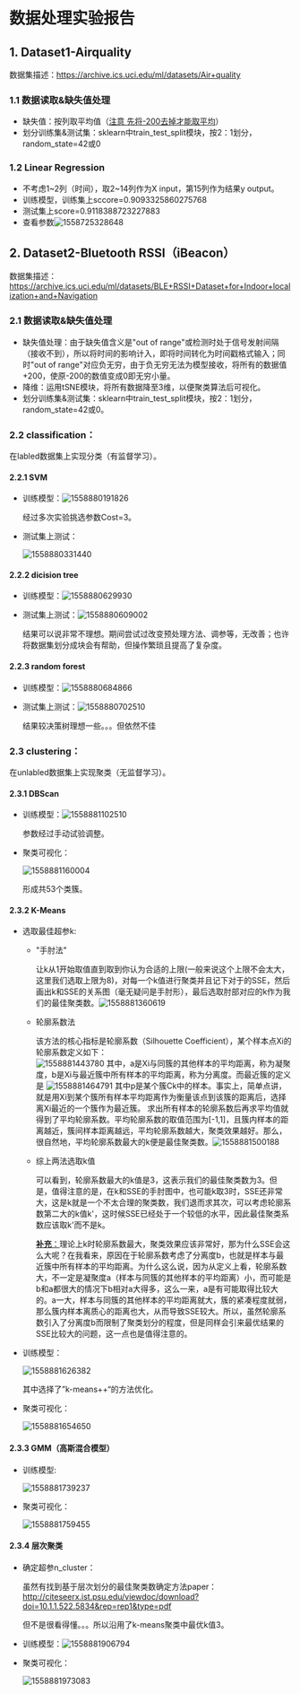 # 数据处理实验报告

## 1.	Dataset1-Airquality

数据集描述：https://archive.ics.uci.edu/ml/datasets/Air+quality

### 1.1	数据读取&缺失值处理

- 缺失值：按列取平均值（<u>注意 先将-200去掉才能取平均</u>）
- 划分训练集&测试集：sklearn中train_test_split模块，按2：1划分，random_state=42或0

### 1.2	Linear Regression

- 不考虑1~2列（时间），取2~14列作为X input，第15列作为结果y output。
- 训练模型，训练集上sccore=0.9093325860275768
- 测试集上score=0.9118388723227883
- 查看参数![1558725328648](C:\Users\LEN\AppData\Roaming\Typora\typora-user-images\1558725328648.png)

## 2.	Dataset2-Bluetooth RSSI（iBeacon）

数据集描述：https://archive.ics.uci.edu/ml/datasets/BLE+RSSI+Dataset+for+Indoor+localization+and+Navigation

### 2.1	数据读取&缺失值处理

- 缺失值处理：由于缺失值含义是"out of range"或检测时处于信号发射间隔（接收不到），所以将时间的影响计入，即将时间转化为时间戳格式输入；同时"out of range"对应负无穷，由于负无穷无法为模型接收，将所有的数据值+200，使原-200的数值变成0即无穷小量。
- 降维：运用tSNE模块，将所有数据降至3维，以便聚类算法后可视化。
- 划分训练集&测试集：sklearn中train_test_split模块，按2：1划分，random_state=42或0。

### 2.2	classification：

在labled数据集上实现分类（有监督学习）。

#### 2.2.1	SVM

- 训练模型：![1558880191826](C:\Users\LEN\AppData\Roaming\Typora\typora-user-images\1558880191826.png)

  经过多次实验挑选参数Cost=3。

- 测试集上测试：

  ![1558880331440](C:\Users\LEN\AppData\Roaming\Typora\typora-user-images\1558880331440.png)

#### 2.2.2	dicision tree

- 训练模型：![1558880629930](C:\Users\LEN\AppData\Roaming\Typora\typora-user-images\1558880629930.png)

- 测试集上测试：![1558880609002](C:\Users\LEN\AppData\Roaming\Typora\typora-user-images\1558880609002.png)

  结果可以说非常不理想。期间尝试过改变预处理方法、调参等，无改善；也许将数据集划分成块会有帮助，但操作繁琐且提高了复杂度。

#### 2.2.3	random forest

- 训练模型：![1558880684866](C:\Users\LEN\AppData\Roaming\Typora\typora-user-images\1558880684866.png)

- 测试集上测试：![1558880702510](C:\Users\LEN\AppData\Roaming\Typora\typora-user-images\1558880702510.png)

  结果较决策树理想一些。。。但依然不佳

### 2.3	clustering：

在unlabled数据集上实现聚类（无监督学习）。

#### 2.3.1 	DBScan

- 训练模型：![1558881102510](C:\Users\LEN\AppData\Roaming\Typora\typora-user-images\1558881102510.png)

  参数经过手动试验调整。

- 聚类可视化：

  ![1558881160004](C:\Users\LEN\AppData\Roaming\Typora\typora-user-images\1558881160004.png)

  形成共53个类簇。

#### 2.3.2	K-Means

- 选取最佳超参k:

  - "手肘法"

    让k从1开始取值直到取到你认为合适的上限(一般来说这个上限不会太大，这里我们选取上限为8)，对每一个k值进行聚类并且记下对于的SSE，然后画出k和SSE的关系图（毫无疑问是手肘形），最后选取肘部对应的k作为我们的最佳聚类数。![1558881360619](C:\Users\LEN\AppData\Roaming\Typora\typora-user-images\1558881360619.png)

  - 轮廓系数法

    该方法的核心指标是轮廓系数（Silhouette Coefficient），某个样本点Xi的轮廓系数定义如下：                                               
    ![1558881443780](C:\Users\LEN\AppData\Roaming\Typora\typora-user-images\1558881443780.png)
    其中，a是Xi与同簇的其他样本的平均距离，称为凝聚度，b是Xi与最近簇中所有样本的平均距离，称为分离度。而最近簇的定义是
    ![1558881464791](C:\Users\LEN\AppData\Roaming\Typora\typora-user-images\1558881464791.png)
    其中p是某个簇Ck中的样本。事实上，简单点讲，就是用Xi到某个簇所有样本平均距离作为衡量该点到该簇的距离后，选择离Xi最近的一个簇作为最近簇。
        求出所有样本的轮廓系数后再求平均值就得到了平均轮廓系数。平均轮廓系数的取值范围为[-1,1]，且簇内样本的距离越近，簇间样本距离越远，平均轮廓系数越大，聚类效果越好。那么，很自然地，平均轮廓系数最大的k便是最佳聚类数。![1558881500188](C:\Users\LEN\AppData\Roaming\Typora\typora-user-images\1558881500188.png)

  - 综上两法选取k值

    可以看到，轮廓系数最大的k值是3，这表示我们的最佳聚类数为3。但是，值得注意的是，在k和SSE的手肘图中，也可能k取3时，SSE还非常大，这是k就是一个不太合理的聚类数，我们退而求其次，可以考虑轮廓系数第二大的k值k'，这时候SSE已经处于一个较低的水平，因此最佳聚类系数应该取k'而不是k。

    <u>**补充**：</u>理论上k时轮廓系数最大，聚类效果应该非常好，那为什么SSE会这么大呢？在我看来，原因在于轮廓系数考虑了分离度b，也就是样本与最近簇中所有样本的平均距离。为什么这么说，因为从定义上看，轮廓系数大，不一定是凝聚度a（样本与同簇的其他样本的平均距离）小，而可能是b和a都很大的情况下b相对a大得多，这么一来，a是有可能取得比较大的。a一大，样本与同簇的其他样本的平均距离就大，簇的紧凑程度就弱，那么簇内样本离质心的距离也大，从而导致SSE较大。所以，虽然轮廓系数引入了分离度b而限制了聚类划分的程度，但是同样会引来最优结果的SSE比较大的问题，这一点也是值得注意的。

- 训练模型：

  ![1558881626382](C:\Users\LEN\AppData\Roaming\Typora\typora-user-images\1558881626382.png)

  其中选择了”k-means++“的方法优化。

- 聚类可视化：

  ![1558881654650](C:\Users\LEN\AppData\Roaming\Typora\typora-user-images\1558881654650.png)

#### 2.3.3	GMM（高斯混合模型）

- 训练模型:

  ![1558881739237](C:\Users\LEN\AppData\Roaming\Typora\typora-user-images\1558881739237.png)

- 聚类可视化：

  ![1558881759455](C:\Users\LEN\AppData\Roaming\Typora\typora-user-images\1558881759455.png)

#### 2.3.4	层次聚类

- 确定超参n_cluster：

  虽然有找到基于层次划分的最佳聚类数确定方法paper：<http://citeseerx.ist.psu.edu/viewdoc/download?doi=10.1.1.522.5834&rep=rep1&type=pdf> 

  但不是很看得懂。。。所以沿用了k-means聚类中最优k值3。

- 训练模型：![1558881906794](C:\Users\LEN\AppData\Roaming\Typora\typora-user-images\1558881906794.png)

- 聚类可视化：

  ![1558881973083](C:\Users\LEN\AppData\Roaming\Typora\typora-user-images\1558881973083.png)